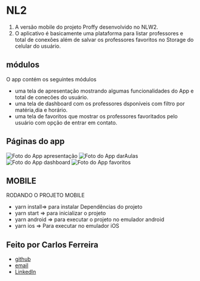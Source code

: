 # NL2 
1. A versão mobile do projeto Proffy desenvolvido no NLW2.
2. O aplicativo é basicamente uma plataforma para listar professores e total de conexões além de salvar os professores favoritos no Storage do celular do usuário.

## módulos

O app contém os seguintes módulos

* uma tela de apresentação mostrando algumas funcionalidades do App e total de conecões do usuário.
* uma tela de dashboard com os professores dsponíveis com filtro por matéria,dia e horário.
* uma tela de favoritos que mostrar os professores favoritados pelo usuário com opção de entrar em contato.

## Páginas do app
![Foto do App apresentação](https://github.com/CarlosSTS/NL2/blob/master/assets/presentation.jpg)
![Foto do App darAulas](https://github.com/CarlosSTS/NL2/blob/master/assets/presentation.jpg)
![Foto do App dashboard](https://github.com/CarlosSTS/NL2/blob/master/assets/dashboard.jpg)
![Foto do App favoritos](https://github.com/CarlosSTS/NL2/blob/master/assets/favorites.png)

## MOBILE
RODANDO O PROJETO MOBILE
* yarn install=>  para instalar Dependências do projeto
* yarn start => para inicializar o projeto
* yarn android => para executar o projeto no emulador android
* yarn ios => Para executar no emulador iOS

## Feito por Carlos Ferreira
* [github](https://www.github.com/CarlosSTS)
* [email](mailto://carlossts826@gmail.com)
* [LinkedIn](https://www.linkedin.com/in/carlos-ferreira-4b2ba219a/)